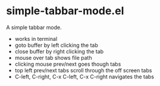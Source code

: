 
# simple-tabbar-mode.el

A simple tabbar mode.

* works in terminal
* goto buffer by left clicking the tab
* close buffer by right clicking the tab
* mouse over tab shows file path
* clicking mouse prev/next goes though tabs
* top left prev/next tabs scroll through the off screen tabs
* C-left, C-right, C-x C-left, C-x C-right navigates the tabs
